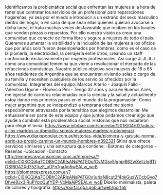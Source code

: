 Identificamos la problemática social que enfrentan las mujeres a la hora de tener que contratar los servicios de un profesional para reparaciones hogareñas, ya
sea por el miedo a introducir a un extraño del sexo masculino dentro del hogar, o en caso de que sean ellas quienes quieran avocarse a dicha tarea, el
trato muchas veces desfavorable que reciben en los locales que venden piezas o repuestos. Por ello nuestra visión es crear
una comunidad que conecte de forma libre y segura a mujeres de todo el país.
Queremos aumentar la visibilidad y la inclusión de las mujeres a los oficios que por años solo fueron desempeñados por hombres, como es el caso de la plomería, la electricidad,
la cerrajería entre otros, creando un staff conformado exclusivamente por mujeres profesionales.
Así surge JLJLJLJ como una comunidad femenina que viene a revolucionar el mercado de las refacciones domésticas.
Nuestro público objetivo son mujeres de 18 a 65 años residentes de Argentina que se encuentren viviendo solas o cargo de su familia y necesiten
cualquiera de los servicios ofrecidos por la comunidad.
Integrantes del equipo:
Marcos Alterio -
Joaquín Failo -
Valentino Ugone -
Florencia Pini - Tengo 32 años y nací en Buenos Aires, me egresé de carreras relacionadas con la ciencia y la salud y actualmente estoy dando mis primeros pasos en el mundo
de la programación. Como mujer argentina que se independizó a temprana edad me siento especialmente atravesada por la temática que elegimos desarrollar.
Me entusiasma ser parte de este equipo y que juntos podamos crear algo que ayude a combatir esta problemática social.
Historias que nos inspiraron para elegir el tema:
https://www.infobae.com/sociedad/2018/04/02/adios-a-los-maridos-a-domicilio-somos-mujeres-madres-y-plomeras/
https://www.diariopopular.com.ar/historias-vida/plomera-y-gasista-norma-abrio-su-propio-camino-un-mundo-hombres-n392321
Sitios que ofrece servicios similares y una estructura que contiene:
-Botones de categorías
-Reseñas
-Ubicación
-Contacto
http://empresasyconsorcios.com.ar/empresa/?gclid=Cj0KCQiAq7COBhC2ARIsANsPATEOufCvMGsy5lgppjR62wXellzIgBTiOSRIOA2Xd75ZjkzF_uDFnTgaAn5wEALw_wcB
https://plomeroexpress.com.ar/?gclid=Cj0KCQiAq7COBhC2ARIsANsPATG0x1u4aN8cut2f4pkGuxWCcbGyq7Dhve8Jx3jRuPYpcQufYDP-VcMaAjPSEALw_wcB
Diseño minimalista, paleta de colores y tipografía.
https://portal.gba.gob.ar/web/portal/
